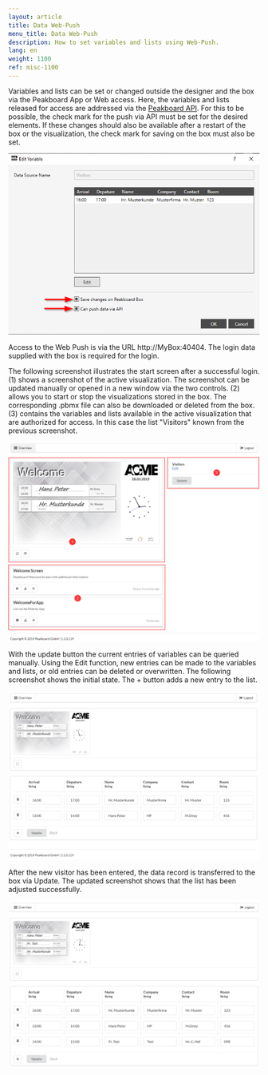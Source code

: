 ```yaml
---
layout: article
title: Data Web-Push
menu_title: Data Web-Push
description: How to set variables and lists using Web-Push.
lang: en
weight: 1100
ref: misc-1100
---
```


Variables and lists can be set or changed outside the designer and the box via the Peakboard App or Web access.
Here, the variables and lists released for access are addressed via the [Peakboard API](/misc/07-en-API.html).
For this to be possible, the check mark for the push via API must be set for the desired elements.
If these changes should also be available after a restart of the box or the visualization, the check mark for saving on the box must also be set.

![image1](/assets/images/instant_boards/web/img0.png)

Access to the Web Push is via the URL http://MyBox:40404. 
The login data supplied with the box is required for the login.

The following screenshot illustrates the start screen after a successful login.
(1) shows a screenshot of the active visualization. The screenshot can be updated manually or opened in a new window via the two controls.
(2) allows you to start or stop the visualizations stored in the box. The corresponding .pbmx file can also be downloaded or deleted from the box.
(3) contains the variables and lists available in the active visualization that are authorized for access. In this case the list "Visitors" known from the previous screenshot.

![image1](/assets/images/instant_boards/web/img1.png)

With the update button the current entries of variables can be queried manually.
Using the Edit function, new entries can be made to the variables and lists, or old entries can be deleted or overwritten.
The following screenshot shows the initial state.
The + button adds a new entry to the list.

![image1](/assets/images/instant_boards/web/img2.png)

After the new visitor has been entered, the data record is transferred to the box via Update.
The updated screenshot shows that the list has been adjusted successfully.

![image1](/assets/images/instant_boards/web/img3.png)